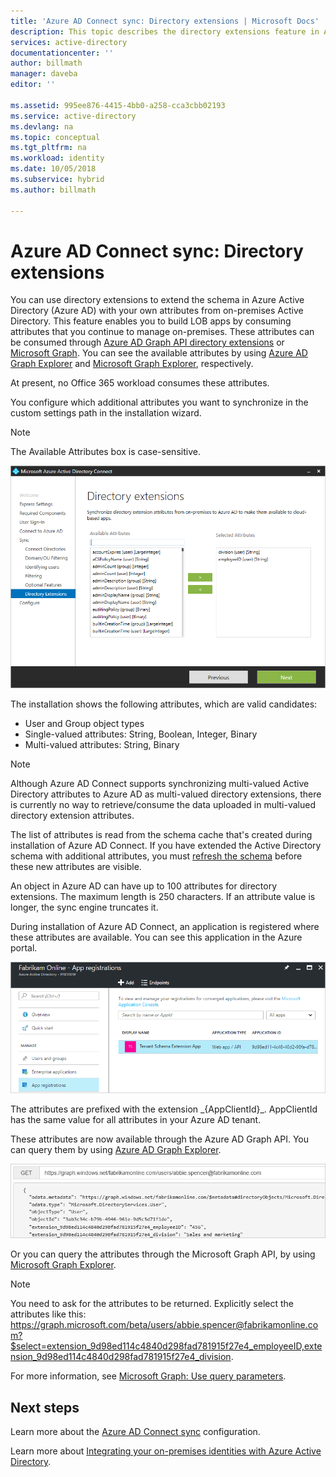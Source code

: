 ```yaml
---
title: 'Azure AD Connect sync: Directory extensions | Microsoft Docs'
description: This topic describes the directory extensions feature in Azure AD Connect.
services: active-directory
documentationcenter: ''
author: billmath
manager: daveba
editor: ''

ms.assetid: 995ee876-4415-4bb0-a258-cca3cbb02193
ms.service: active-directory
ms.devlang: na
ms.topic: conceptual
ms.tgt_pltfrm: na
ms.workload: identity
ms.date: 10/05/2018
ms.subservice: hybrid
ms.author: billmath

---
```

# Azure AD Connect sync: Directory extensions
You can use directory extensions to extend the schema in Azure Active Directory (Azure AD) with your own attributes from on-premises Active Directory. This feature enables you to build LOB apps by consuming attributes that you continue to manage on-premises. These attributes can be consumed through [Azure AD Graph API directory extensions](https://msdn.microsoft.com/Library/Azure/Ad/Graph/howto/azure-ad-graph-api-directory-schema-extensions) or [Microsoft Graph](https://developer.microsoft.com/graph/). You can see the available attributes by using [Azure AD Graph Explorer](https://graphexplorer.azurewebsites.net/) and [Microsoft Graph Explorer](https://developer.microsoft.com/graph/graph-explorer), respectively.

At present, no Office 365 workload consumes these attributes.

You configure which additional attributes you want to synchronize in the custom settings path in the installation wizard.

>[!NOTE]
>The Available Attributes box is case-sensitive.

![Schema extension wizard](./media/how-to-connect-sync-feature-directory-extensions/extension2.png)  

The installation shows the following attributes, which are valid candidates:

* User and Group object types
* Single-valued attributes: String, Boolean, Integer, Binary
* Multi-valued attributes: String, Binary


>[!NOTE]
> Although Azure AD Connect supports synchronizing multi-valued Active Directory attributes to Azure AD as multi-valued directory extensions, there is currently no way to retrieve/consume the data uploaded in multi-valued directory extension attributes.

The list of attributes is read from the schema cache that's created during installation of Azure AD Connect. If you have extended the Active Directory schema with additional attributes, you must [refresh the schema](how-to-connect-installation-wizard.md#refresh-directory-schema) before these new attributes are visible.

An object in Azure AD can have up to 100 attributes for directory extensions. The maximum length is 250 characters. If an attribute value is longer, the sync engine truncates it.

During installation of Azure AD Connect, an application is registered where these attributes are available. You can see this application in the Azure portal.

![Schema extension app](./media/how-to-connect-sync-feature-directory-extensions/extension3new.png)

The attributes are prefixed with the extension \_{AppClientId}\_. AppClientId has the same value for all attributes in your Azure AD tenant.

These attributes are now available through the Azure AD Graph API. You can query them by using [Azure AD Graph Explorer](https://graphexplorer.azurewebsites.net/).

![Azure AD Graph Explorer](./media/how-to-connect-sync-feature-directory-extensions/extension4.png)

Or you can query the attributes through the Microsoft Graph API, by using [Microsoft Graph Explorer](https://developer.microsoft.com/graph/graph-explorer#).

>[!NOTE]
> You need to ask for the attributes to be returned. Explicitly select the attributes like this: https://graph.microsoft.com/beta/users/abbie.spencer@fabrikamonline.com?$select=extension_9d98ed114c4840d298fad781915f27e4_employeeID,extension_9d98ed114c4840d298fad781915f27e4_division. 
>
> For more information, see [Microsoft Graph: Use query parameters](https://developer.microsoft.com/graph/docs/concepts/query_parameters#select-parameter).

## Next steps
Learn more about the [Azure AD Connect sync](how-to-connect-sync-whatis.md) configuration.

Learn more about [Integrating your on-premises identities with Azure Active Directory](whatis-hybrid-identity.md).
